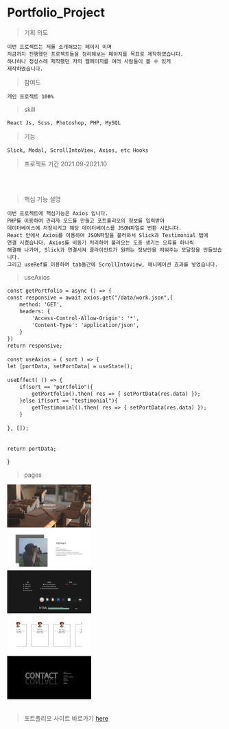 # Portfolio_Project

> 기획 의도

    이번 프로젝트는 저를 소개해보는 페이지 이며
    지금까지 진행했던 프로젝트들을 정리해보는 페이지를 목표로 제작하였습니다. 
    하나하나 정성스레 제작했던 저의 웹페이지를 여러 사람들이 볼 수 있게 
    제작하였습니다.

> 참여도

    개인 프로젝트 100%

>skill

    React Js, Scss, Photoshop, PHP, MySQL

>기능

    Slick, Modal, ScrollIntoView, Axios, etc Hooks

>프로젝트 기간
    2021.09-2021.10

<br><br>
> 핵심 기능 설명

    이번 프로젝트에 핵심기능은 Axios 입니다. 
    PHP를 이용하여 관리자 모드를 만들고 포트폴리오의 정보를 입력받아
    데이터베이스에 저장시키고 해당 데이터베이스를 JSON파일로 변환 시킵니다. 
    React 안에서 Axios를 이용하여 JSON파일을 불러와서 Slick과 Testimonial 탭에 
    연결 시켰습니다. Axios를 비동기 처리하여 불러오는 도중 생기는 오류를 하나씩 
    해결해 나가며, Slick과 연결시켜 클라이언트가 원하는 정보만을 띄워주는 모달창을 만들었습니다. 
    그리고 useRef를 이용하여 tab들간에 ScrollIntoView, 애니메이션 효과를 넣었습니다.  

> useAxios

    const getPortfolio = async () => {
    const responsive = await axios.get("/data/work.json",{
        method: 'GET',
        headers: {
            'Access-Control-Allow-Origin': '*',
            'Content-Type': 'application/json',
        }
    })
    return responsive;

    const useAxios = ( sort ) => {
    let [portData, setPortData] = useState();

    useEffect( () => {
        if(sort == "portfolio"){
            getPortfolio().then( res => { setPortData(res.data) });
        }else if(sort == "testimonial"){
            getTestimonial().then( res => { setPortData(res.data) });
        }
        
    }, []);  
    

    return portData;
}


> pages

<img src="./public/img/pages0.png" alt="no" height="500px"/><br><br>


>포트폴리오 사이트 바로가기 [here]("http://dlsdk0601.dothome.co.kr/")